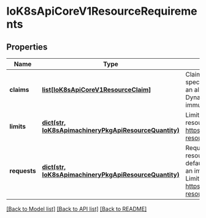 # IoK8sApiCoreV1ResourceRequirements

## Properties
Name | Type | Description | Notes
------------ | ------------- | ------------- | -------------
**claims** | [**list[IoK8sApiCoreV1ResourceClaim]**](IoK8sApiCoreV1ResourceClaim.md) | Claims lists the names of resources, defined in spec.resourceClaims, that are used by this container.  This is an alpha field and requires enabling the DynamicResourceAllocation feature gate.  This field is immutable. It can only be set for containers. | [optional] 
**limits** | [**dict(str, IoK8sApimachineryPkgApiResourceQuantity)**](IoK8sApimachineryPkgApiResourceQuantity.md) | Limits describes the maximum amount of compute resources allowed. More info: https://kubernetes.io/docs/concepts/configuration/manage-resources-containers/ | [optional] 
**requests** | [**dict(str, IoK8sApimachineryPkgApiResourceQuantity)**](IoK8sApimachineryPkgApiResourceQuantity.md) | Requests describes the minimum amount of compute resources required. If Requests is omitted for a container, it defaults to Limits if that is explicitly specified, otherwise to an implementation-defined value. Requests cannot exceed Limits. More info: https://kubernetes.io/docs/concepts/configuration/manage-resources-containers/ | [optional] 

[[Back to Model list]](../README.md#documentation-for-models) [[Back to API list]](../README.md#documentation-for-api-endpoints) [[Back to README]](../README.md)


